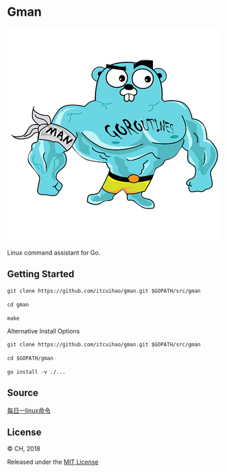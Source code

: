 # Gman

![.](./image/man.png)

Linux command assistant for Go.

## Getting Started

```
git clone https://github.com/itcuihao/gman.git $GOPATH/src/gman

cd gman

make
```

Alternative Install Options

```
git clone https://github.com/itcuihao/gman.git $GOPATH/src/gman

cd $GOPATH/gman

go install -v ./...
```

## Source

[每日一linux命令](http://www.cnblogs.com/peida/tag/每日一linux命令/)

## License

© CH, 2018

Released under the [MIT License](https://github.com/itcuihao/gorm/blob/master/License)
